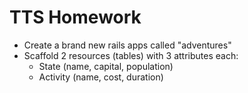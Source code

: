 # TTS Homework

* Create a brand new rails apps called "adventures"
* Scaffold 2 resources (tables) with 3 attributes each:
	* State (name, capital, population)
	* Activity (name, cost, duration)